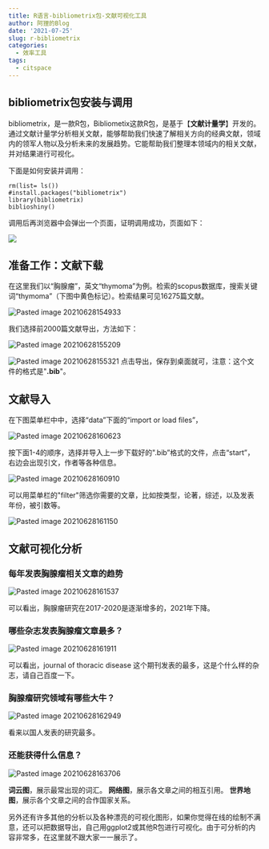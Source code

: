 ```yaml
---
title: R语言-bibliometrix包-文献可视化工具
author: 阿狸的Blog
date: '2021-07-25'
slug: r-bibliometrix
categories:
  - 效率工具
tags:
  - citspace
---
```

## bibliometrix包安装与调用
bibliometrix，是一款R包，Bibliometix这款R包，是基于【**文献计量学**】开发的。通过文献计量学分析相关文献，能够帮助我们快速了解相关方向的经典文献，领域内的领军人物以及分析未来的发展趋势。它能帮助我们整理本领域内的相关文献，并对结果进行可视化。

下面是如何安装并调用：
```
rm(list= ls())
#install.packages("bibliometrix")
library(bibliometrix)
biblioshiny()
```
调用后再浏览器中会弹出一个页面，证明调用成功，页面如下：

![](https://gitee.com/alingyisheng/tupian2/raw/master/Pasted%20image%2020210629104700.png)

## 准备工作：文献下载
在这里我们以“胸腺瘤”，英文“thymoma”为例。检索的scopus数据库，搜索关键词“thymoma”（下图中黄色标记）。检索结果可见16275篇文献。

![Pasted image 20210628154933](https://gitee.com/alingyisheng/tupian2/raw/master/Pasted%20image%2020210628154933.png)

我们选择前2000篇文献导出，方法如下：

![Pasted image 20210628155209](https://gitee.com/alingyisheng/tupian2/raw/master/Pasted%20image%2020210628155209.png)

![Pasted image 20210628155321](https://gitee.com/alingyisheng/tupian2/raw/master/Pasted%20image%2020210628155321.png)
点击导出，保存到桌面就可，注意：这个文件的格式是"**.bib**"。

## 文献导入
在下图菜单栏中中，选择“data”下面的“import or load files”，

![Pasted image 20210628160623](https://gitee.com/alingyisheng/tupian2/raw/master/Pasted%20image%2020210628160623.png)

按下面1-4的顺序，选择并导入上一步下载好的".bib”格式的文件，点击“start”，右边会出现引文，作者等各种信息。

![Pasted image 20210628160910](https://gitee.com/alingyisheng/tupian2/raw/master/Pasted%20image%2020210628160910.png)

可以用菜单栏的"filter"筛选你需要的文章，比如按类型，论著，综述，以及发表年份，被引数等。

![Pasted image 20210628161150](https://gitee.com/alingyisheng/tupian2/raw/master/Pasted%20image%2020210628161150.png)

## 文献可视化分析
### 每年发表胸腺瘤相关文章的趋势
![Pasted image 20210628161537](https://gitee.com/alingyisheng/tupian2/raw/master/Pasted%20image%2020210628161537.png)

可以看出，胸腺瘤研究在2017-2020是逐渐增多的，2021年下降。

### 哪些杂志发表胸腺瘤文章最多？
![Pasted image 20210628161911](https://gitee.com/alingyisheng/tupian2/raw/master/Pasted%20image%2020210628161911.png)

可以看出，journal of thoracic disease 这个期刊发表的最多，这是个什么样的杂志，请自己百度一下。

### 胸腺瘤研究领域有哪些大牛？
![Pasted image 20210628162949](https://gitee.com/alingyisheng/tupian2/raw/master/Pasted%20image%2020210628162949.png)

看来以国人发表的研究最多。

### 还能获得什么信息？
![Pasted image 20210628163706](https://gitee.com/alingyisheng/tupian2/raw/master/Pasted%20image%2020210628163706.png)


**词云图**，展示最常出现的词汇。
**网络图**，展示各文章之间的相互引用。
**世界地图**，展示各个文章之间的合作国家关系。

另外还有许多其他的分析以及各种漂亮的可视化图形，如果你觉得在线的绘制不满意，还可以把数据导出，自己用ggplot2或其他R包进行可视化。由于可分析的内容非常多，在这里就不跟大家一一展示了。
